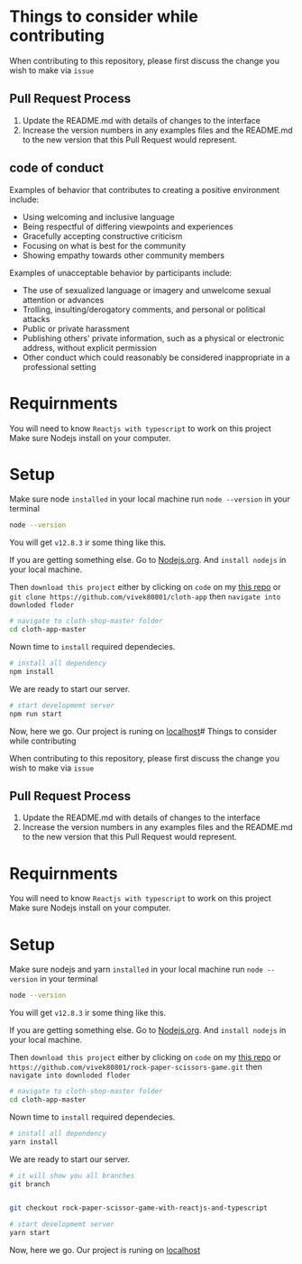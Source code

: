 # Things to consider while contributing

When contributing to this repository, please first discuss the change you wish to make via ```issue```

## Pull Request Process

1. Update the README.md with details of changes to the interface
2. Increase the version numbers in any examples files and the README.md to the new version that this
   Pull Request would represent.
  
## code of conduct
Examples of behavior that contributes to creating a positive environment
include:

* Using welcoming and inclusive language
* Being respectful of differing viewpoints and experiences
* Gracefully accepting constructive criticism
* Focusing on what is best for the community
* Showing empathy towards other community members

Examples of unacceptable behavior by participants include:

* The use of sexualized language or imagery and unwelcome sexual attention or
advances
* Trolling, insulting/derogatory comments, and personal or political attacks
* Public or private harassment
* Publishing others' private information, such as a physical or electronic
  address, without explicit permission
* Other conduct which could reasonably be considered inappropriate in a
  professional setting

# Requirnments

You will need to know `Reactjs with typescript` to work on this project
Make sure Nodejs install on your computer.

# Setup

Make sure node `installed` in your local machine run `node --version` in your terminal

```bash
node --version
```

You will get `v12.8.3` ir some thing like this.

If you are getting something else. Go to [Nodejs.org](https://www.node.org, "nodejs.org").  And `install nodejs` in your local machine.

Then `download this project` either by clicking on `code` on my [this repo](https://www.github.com/vivek80801/cloth-app "my repo") or `git clone https://github.com/vivek80801/cloth-app` then `navigate into downloded floder`

```bash
# navigate to cloth-shop-master folder
cd cloth-app-master
```
Nown time to `install` required dependecies.

```bash
# install all dependency
npm install
```
We are ready to start our server.

```bash
# start developmemt server
npm run start
```

Now, here we go. Our project is runing on [localhost](http://localhost:3000)# Things to consider while contributing

When contributing to this repository, please first discuss the change you wish to make via ```issue```

## Pull Request Process

1. Update the README.md with details of changes to the interface
2. Increase the version numbers in any examples files and the README.md to the new version that this
   Pull Request would represent.
  
# Requirnments

You will need to know `Reactjs with typescript` to work on this project
Make sure Nodejs install on your computer.

# Setup

Make sure nodejs and yarn `installed` in your local machine run `node --version` in your terminal

```bash
node --version
```

You will get `v12.8.3` ir some thing like this.

If you are getting something else. Go to [Nodejs.org](https://www.node.org, "nodejs.org").  And `install nodejs` in your local machine.

Then `download this project` either by clicking on `code` on my [this repo](https://github.com/vivek80801/rock-paper-scissors-game.git "my repo") or `https://github.com/vivek80801/rock-paper-scissors-game.git` then `navigate into downloded floder`

```bash
# navigate to cloth-shop-master folder
cd cloth-app-master
```
Nown time to `install` required dependecies.

```bash
# install all dependency
yarn install
```
We are ready to start our server.

```bash
# it will show you all branches
git branch

```

```bash

git checkout rock-paper-scissor-game-with-reactjs-and-typescript

```

```bash
# start developmemt server
yarn start
```

Now, here we go. Our project is runing on [localhost](http://localhost:3000)